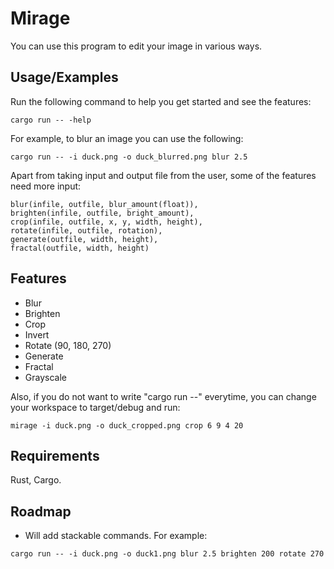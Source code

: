 
# Mirage

You can use this program to edit your image in various ways.




## Usage/Examples
Run the following command to help you get started and see the features:
```cli
cargo run -- -help
```
For example, to blur an image you can use the following:
```
cargo run -- -i duck.png -o duck_blurred.png blur 2.5
```

Apart from taking input and output file from the user, some of the features need more input:
```
blur(infile, outfile, blur_amount(float)),
brighten(infile, outfile, bright_amount),
crop(infile, outfile, x, y, width, height),
rotate(infile, outfile, rotation),
generate(outfile, width, height),
fractal(outfile, width, height)
```
## Features

- Blur
- Brighten
- Crop
- Invert
- Rotate (90, 180, 270)
- Generate
- Fractal
- Grayscale

Also, if you do not want to write "cargo run --" everytime, you can change your workspace to target/debug and run:
```
mirage -i duck.png -o duck_cropped.png crop 6 9 4 20 
```

## Requirements
Rust, Cargo.
## Roadmap

- Will add stackable commands. For example:
```
cargo run -- -i duck.png -o duck1.png blur 2.5 brighten 200 rotate 270
```

